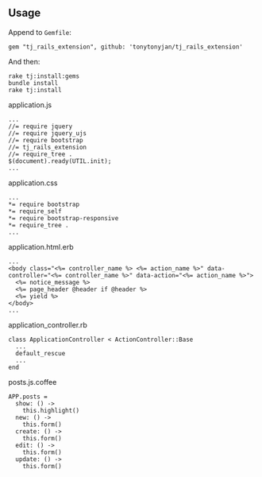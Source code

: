 ## Usage

Append to `Gemfile`:

    gem "tj_rails_extension", github: 'tonytonyjan/tj_rails_extension'

And then:

    rake tj:install:gems
    bundle install
    rake tj:install

application.js

    ...
    //= require jquery
    //= require jquery_ujs
    //= require bootstrap
    //= tj_rails_extension
    //= require_tree .
    $(document).ready(UTIL.init);
    ...

application.css

    ...
    *= require bootstrap
    *= require_self
    *= require bootstrap-responsive
    *= require_tree .
    ...

application.html.erb

    ...
    <body class="<%= controller_name %> <%= action_name %>" data-controller="<%= controller_name %>" data-action="<%= action_name %>">
      <%= notice_message %>
      <%= page_header @header if @header %>
      <%= yield %>
    </body>
    ...

application_controller.rb

    class ApplicationController < ActionController::Base
      ...
      default_rescue
      ...  
    end

posts.js.coffee

    APP.posts =
      show: () ->
        this.highlight()
      new: () ->
        this.form()
      create: () ->
        this.form()
      edit: () ->
        this.form()
      update: () ->
        this.form()